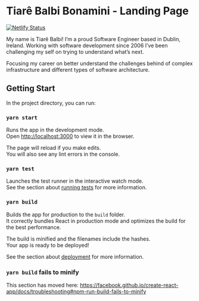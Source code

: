 # Tiarê Balbi Bonamini - Landing Page

[![Netlify Status](https://api.netlify.com/api/v1/badges/8ca10db0-9c46-42e2-a1f2-54198f4fdd08/deploy-status)](https://app.netlify.com/sites/tiarebalbi/deploys)

My name is Tiarê Balbi! I’m a proud Software Engineer based in Dublin, Ireland. Working with software development since 2006 I’ve been challenging my self on trying to understand what’s next.

Focusing my career on better understand the challenges behind of complex infrastructure and different types of software architecture.

## Getting Start

In the project directory, you can run:

### `yarn start`

Runs the app in the development mode.<br>
Open [http://localhost:3000](http://localhost:3000) to view it in the browser.

The page will reload if you make edits.<br>
You will also see any lint errors in the console.

### `yarn test`

Launches the test runner in the interactive watch mode.<br>
See the section about [running tests](https://facebook.github.io/create-react-app/docs/running-tests) for more information.

### `yarn build`

Builds the app for production to the `build` folder.<br>
It correctly bundles React in production mode and optimizes the build for the best performance.

The build is minified and the filenames include the hashes.<br>
Your app is ready to be deployed!

See the section about [deployment](https://facebook.github.io/create-react-app/docs/deployment) for more information.

### `yarn build` fails to minify

This section has moved here: https://facebook.github.io/create-react-app/docs/troubleshooting#npm-run-build-fails-to-minify
